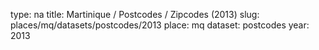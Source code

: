 type: na
title: Martinique / Postcodes / Zipcodes (2013)
slug: places/mq/datasets/postcodes/2013
place: mq
dataset: postcodes
year: 2013

